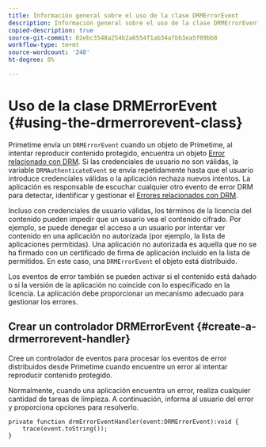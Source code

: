 ```yaml
---
title: Información general sobre el uso de la clase DRMErrorEvent
description: Información general sobre el uso de la clase DRMErrorEvent
copied-description: true
source-git-commit: 02ebc3548a254b2a6554f1ab34afbb3ea5f09bb8
workflow-type: tm+mt
source-wordcount: '248'
ht-degree: 0%

---
```


# Uso de la clase DRMErrorEvent {#using-the-drmerrorevent-class}

Primetime envía un `DRMErrorEvent` cuando un objeto de Primetime, al intentar reproducir contenido protegido, encuentra un objeto [Error relacionado con DRM](https://help.adobe.com/en_US/primetime/drm/index.html#reference-DRM_Client_Error_Messages). Si las credenciales de usuario no son válidas, la variable `DRMAuthenticateEvent` se envía repetidamente hasta que el usuario introduce credenciales válidas o la aplicación rechaza nuevos intentos. La aplicación es responsable de escuchar cualquier otro evento de error DRM para detectar, identificar y gestionar el [Errores relacionados con DRM](https://help.adobe.com/en_US/primetime/drm/index.html#reference-DRM_Client_Error_Messages).

Incluso con credenciales de usuario válidas, los términos de la licencia del contenido pueden impedir que un usuario vea el contenido cifrado. Por ejemplo, se puede denegar el acceso a un usuario por intentar ver contenido en una aplicación no autorizada (por ejemplo, la lista de aplicaciones permitidas). Una aplicación no autorizada es aquella que no se ha firmado con un certificado de firma de aplicación incluido en la lista de permitidos. En este caso, una `DRMErrorEvent` el objeto está distribuido.

Los eventos de error también se pueden activar si el contenido está dañado o si la versión de la aplicación no coincide con lo especificado en la licencia. La aplicación debe proporcionar un mecanismo adecuado para gestionar los errores.

## Crear un controlador DRMErrorEvent {#create-a-drmerrorevent-handler}

Cree un controlador de eventos para procesar los eventos de error distribuidos desde Primetime cuando encuentre un error al intentar reproducir contenido protegido.

Normalmente, cuando una aplicación encuentra un error, realiza cualquier cantidad de tareas de limpieza. A continuación, informa al usuario del error y proporciona opciones para resolverlo.

```
private function drmErrorEventHandler(event:DRMErrorEvent):void {  
    trace(event.toString());  
} 
```
